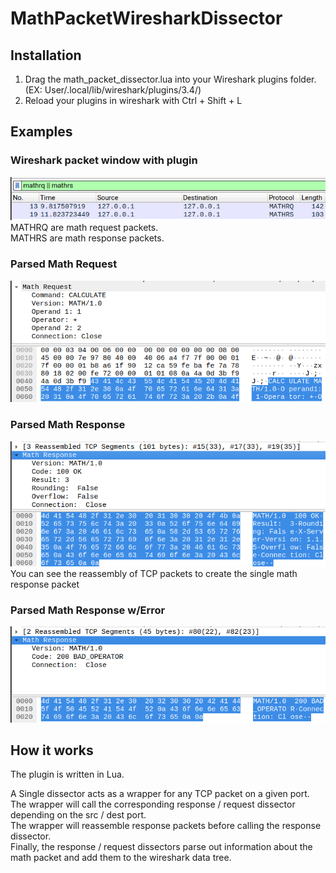 # MathPacketWiresharkDissector

## Installation
1. Drag the math_packet_dissector.lua into your Wireshark plugins folder. (EX: User/.local/lib/wireshark/plugins/3.4/)
2. Reload your plugins in wireshark with Ctrl + Shift + L

## Examples
### Wireshark packet window with plugin
![Packet Window](images/packetwindow.png?raw=true "Wireshark packet window with plugin") </br>
MATHRQ are math request packets. </br>
MATHRS are math response packets.

### Parsed Math Request
![Math Request](images/mathrequest.png?raw=true "Parsed Math Request")

### Parsed Math Response
![Math Response](images/mathresponse.png?raw=true "Parsed Math Response") </br>
You can see the reassembly of TCP packets to create the single math response packet

### Parsed Math Response w/Error
![Math Error Response](images/matherror.png?raw=true "Parsed Math Response w/Error")

## How it works
The plugin is written in Lua.

A Single dissector acts as a wrapper for any TCP packet on a given port. </br>
The wrapper will call the corresponding response / request dissector depending on the src / dest port. </br>
The wrapper will reassemble response packets before calling the response dissector. </br>
Finally, the response / request dissectors parse out information about the math packet and add them to the wireshark data tree.
